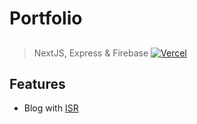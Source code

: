 # Portfolio

##

> NextJS, Express & Firebase
> [![Vercel](https://img.shields.io/badge/Vercel-Deployed-green?labelColor=gray&style=social&logo=vercel&link=https://www.abdullahalrafi.com)](https://www.abdullahalrafi.com)

##

## Features

- Blog with [ISR](https://nextjs.org/docs/basic-features/data-fetching/incremental-static-regeneration)

##
